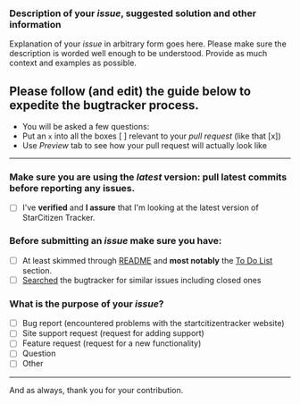 ### Description of your *issue*, suggested solution and other information

Explanation of your *issue* in arbitrary form goes here. Please make sure the description is worded well enough to be understood. Provide as much context and examples as possible.

## Please follow (and edit) the guide below to expedite the bugtracker process.

- You will be asked a few questions:
- Put an `x` into all the boxes [ ] relevant to your *pull request* (like that [x])
- Use *Preview* tab to see how your pull request will actually look like

---

### Make sure you are using the *latest* version: pull latest commits before reporting any issues.
- [ ] I've **verified** and **I assure** that I'm looking at the latest version of StarCitizen Tracker.

### Before submitting an *issue* make sure you have:
- [ ] At least skimmed through [README](https://github.com/StarCitizenTracker/startcitizentracker.github.io/blob/master/README.md) and **most notably** the [To Do List](https://github.com/StarCitizenTracker/startcitizentracker.github.io#to-do-list) section.
- [ ] [Searched](https://github.com/StarCitizenTracker/startcitizentracker.github.io/search?type=Issues) the bugtracker for similar issues including closed ones

### What is the purpose of your *issue*?
- [ ] Bug report (encountered problems with the startcitizentracker website)
- [ ] Site support request (request for adding support)
- [ ] Feature request (request for a new functionality)
- [ ] Question
- [ ] Other

---

And as always, thank you for your contribution.
